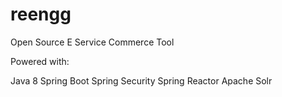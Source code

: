 # reengg
Open Source E Service Commerce Tool

Powered with:

Java 8
Spring Boot
Spring Security
Spring Reactor
Apache Solr
